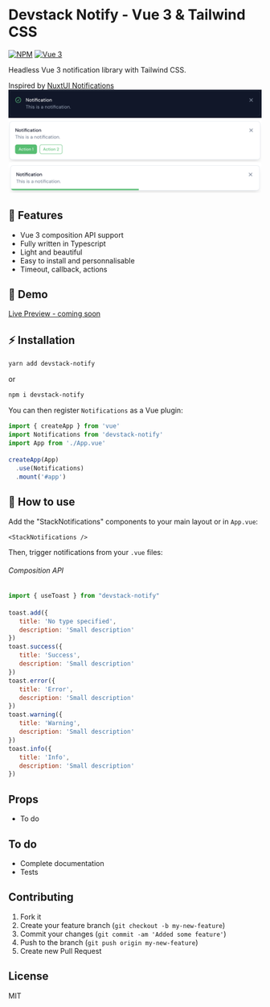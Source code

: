 
# Devstack Notify - Vue 3 & Tailwind CSS
[![NPM](https://flat.badgen.net/npm/v/devstack-notify)](https://www.npmjs.com/package/devstack-notify) [![Vue 3](https://img.shields.io/badge/Vue-3-green)](https://img.shields.io/badge/Vue-3-green)

Headless Vue 3 notification library with Tailwind CSS.

Inspired by [NuxtUI Notifications](https://ui.nuxt.com/)
![Screenshot of a notification (1)](https://github.com/devstack-be/devstack-notify/blob/main/playground/public/teasing_1.png)
![Screenshot of a notification (2)](https://github.com/devstack-be/devstack-notify/blob/main/playground/public/teasing_2.png)
![Screenshot of a notification (3)](https://github.com/devstack-be/devstack-notify/blob/main/playground/public/teasing_3.png)

## 🌟 Features

- Vue 3 composition API support
- Fully written in Typescript
- Light and beautiful
- Easy to install and personnalisable
- Timeout, callback, actions

## 🤖 Demo

[Live Preview - coming soon]()

## ⚡️ Installation

```bash
yarn add devstack-notify
```

or

```bash
npm i devstack-notify
```

You can then register `Notifications` as a Vue plugin:

```js
import { createApp } from 'vue'
import Notifications from 'devstack-notify'
import App from './App.vue'

createApp(App)
  .use(Notifications)
  .mount('#app')
```

## 🍞 How to use

Add the "StackNotifications" components to your main layout or in `App.vue`:

```vue
<StackNotifications />
```

Then, trigger notifications from your `.vue` files:

###### Composition API

```javascript
import { useToast } from "devstack-notify"

toast.add({
   title: 'No type specified', 
   description: 'Small description' 
})
toast.success({
   title: 'Success', 
   description: 'Small description' 
})
toast.error({
   title: 'Error', 
   description: 'Small description' 
})
toast.warning({
   title: 'Warning', 
   description: 'Small description' 
})
toast.info({
   title: 'Info', 
   description: 'Small description' 
})
```

## Props

* To do

## To do

* Complete documentation
* Tests

## Contributing

1. Fork it
2. Create your feature branch (`git checkout -b my-new-feature`)
3. Commit your changes (`git commit -am 'Added some feature'`)
4. Push to the branch (`git push origin my-new-feature`)
5. Create new Pull Request

## License

MIT
